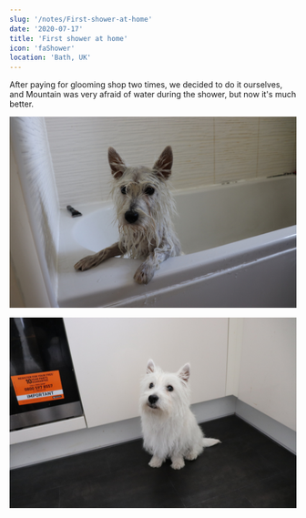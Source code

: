 ```yaml
---
slug: '/notes/First-shower-at-home'
date: '2020-07-17'
title: 'First shower at home'
icon: 'faShower'
location: 'Bath, UK'
---
```


After paying for glooming shop two times, we decided to do it ourselves, and Mountain was very afraid of water during the shower, but now it's much better.

![Westie](./figure1.jpeg)

![Westie](./figure2.jpeg)